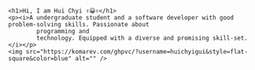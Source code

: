 ### <div align="center">
    <h1>Hi, I am Hui Chyi ✌😀✌</h1>
    <p><i>A undergraduate student and a software developer with good problem-solving skills. Passionate about
            programming and
            technology. Equipped with a diverse and promising skill-set.</i></p>
    <img src="https://komarev.com/ghpvc/?username=huichyigui&style=flat-square&color=blue" alt="" />
</div>

<!--
**huichyigui/huichyigui** is a ✨ _special_ ✨ repository because its `README.md` (this file) appears on your GitHub profile.

Here are some ideas to get you started:

- 🔭 I’m currently working on ...
- 🌱 I’m currently learning ...
- 👯 I’m looking to collaborate on ...
- 🤔 I’m looking for help with ...
- 💬 Ask me about ...
- 📫 How to reach me: ...
- 😄 Pronouns: ...
- ⚡ Fun fact: ...
-->
